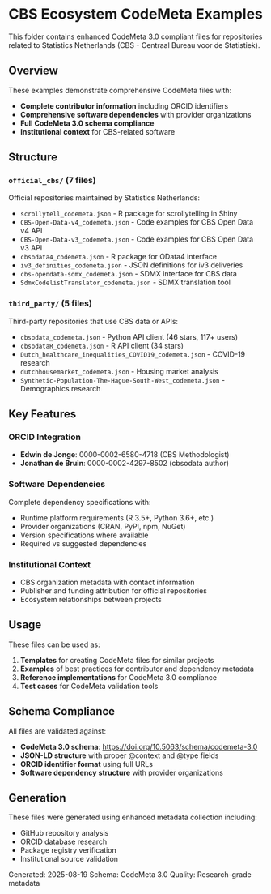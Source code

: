 # CBS Ecosystem CodeMeta Examples

This folder contains enhanced CodeMeta 3.0 compliant files for repositories related to Statistics Netherlands (CBS - Centraal Bureau voor de Statistiek).

## Overview

These examples demonstrate comprehensive CodeMeta files with:
- **Complete contributor information** including ORCID identifiers
- **Comprehensive software dependencies** with provider organizations
- **Full CodeMeta 3.0 schema compliance**
- **Institutional context** for CBS-related software

## Structure

### `official_cbs/` (7 files)
Official repositories maintained by Statistics Netherlands:
- `scrollytell_codemeta.json` - R package for scrollytelling in Shiny
- `CBS-Open-Data-v4_codemeta.json` - Code examples for CBS Open Data v4 API
- `CBS-Open-Data-v3_codemeta.json` - Code examples for CBS Open Data v3 API
- `cbsodata4_codemeta.json` - R package for OData4 interface
- `iv3_definities_codemeta.json` - JSON definitions for iv3 deliveries
- `cbs-opendata-sdmx_codemeta.json` - SDMX interface for CBS data
- `SdmxCodelistTranslator_codemeta.json` - SDMX translation tool

### `third_party/` (5 files)
Third-party repositories that use CBS data or APIs:
- `cbsodata_codemeta.json` - Python API client (46 stars, 117+ users)
- `cbsodataR_codemeta.json` - R API client (34 stars)
- `Dutch_healthcare_inequalities_COVID19_codemeta.json` - COVID-19 research
- `dutchhousemarket_codemeta.json` - Housing market analysis
- `Synthetic-Population-The-Hague-South-West_codemeta.json` - Demographics research

## Key Features

### ORCID Integration
- **Edwin de Jonge**: 0000-0002-6580-4718 (CBS Methodologist)
- **Jonathan de Bruin**: 0000-0002-4297-8502 (cbsodata author)

### Software Dependencies
Complete dependency specifications with:
- Runtime platform requirements (R 3.5+, Python 3.6+, etc.)
- Provider organizations (CRAN, PyPI, npm, NuGet)
- Version specifications where available
- Required vs suggested dependencies

### Institutional Context
- CBS organization metadata with contact information
- Publisher and funding attribution for official repositories
- Ecosystem relationships between projects

## Usage

These files can be used as:
1. **Templates** for creating CodeMeta files for similar projects
2. **Examples** of best practices for contributor and dependency metadata
3. **Reference implementations** for CodeMeta 3.0 compliance
4. **Test cases** for CodeMeta validation tools

## Schema Compliance

All files are validated against:
- **CodeMeta 3.0 schema**: https://doi.org/10.5063/schema/codemeta-3.0
- **JSON-LD structure** with proper @context and @type fields
- **ORCID identifier format** using full URLs
- **Software dependency structure** with provider organizations

## Generation

These files were generated using enhanced metadata collection including:
- GitHub repository analysis
- ORCID database research
- Package registry verification
- Institutional source validation

Generated: 2025-08-19
Schema: CodeMeta 3.0
Quality: Research-grade metadata

